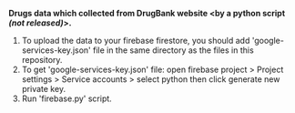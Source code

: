 **Drugs data which collected from DrugBank website <by a python script _(not released)_>.**
1. To upload the data to your firebase firestore, you should add 'google-services-key.json' file in the same directory as the files in this repository.
2. To get 'google-services-key.json' file: open firebase project > Project settings >  Service accounts > select python then click generate new private key.
3. Run 'firebase.py' script.

